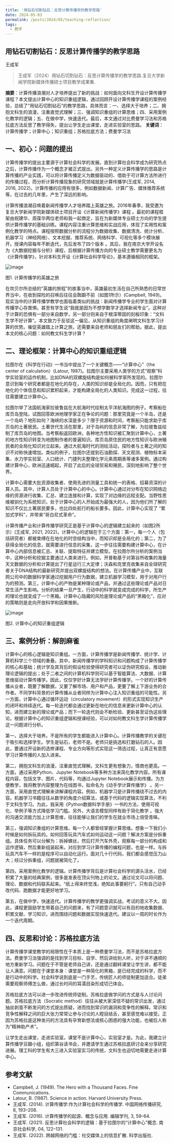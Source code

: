 ```yaml
---
title: '用钻石切割钻石：反思计算传播学的教学思路'
date: 2024-05-03
permalink: /posts/2024/05/teaching-reflection/
tags:
  - 教学
---
```




## 用钻石切割钻石：反思计算传播学的教学思路

王成军 

> 王成军（2024）用钻石切割钻石：反思计算传播学的教学思路.复旦大学新闻学院新媒体传播硕士项目教学成果集. 


**摘要**：计算传播浪潮对人才培养提出了新的挑战：如何面向文科生开设计算传播学课程？本文提出计算中心的知识重组逻辑，通过回顾开设计算传播学课程的案例经验，总结了“用钻石切割钻石”的教学思路，具体而言：一、选择大于培养；二、拥抱文科生的浪漫，注重直觉式理解；三、强调知识重组的计算思维；四、采用案例化教学的逻辑；五、在做中学，快速迭代。最后，本文通过对比费曼学习法和苏格拉底方法反思了教学得失，提出让学生走出课堂，走进实验室的思路。
**关键词**：计算传播学；计算中心；知识重组；苏格拉底方法；费曼学习法

## 一、初心：问题的提出
计算传播学的提出主要源于计算社会科学的发展。直到计算社会科学成为研究热点之后，计算传播作为一个概念才被正式提出。另外一种定义计算传播学的思路是计算传播的产业实践，可以将计算传播定义为数据驱动的、借助于可计算方法所进行的传播过程，而分析计算传播现象的研究领域就是计算传播学(王成军, 2014, 2016, 2022)。计算传播的应用有很多，例如数据新闻、计算广告、媒体推荐系统等，在过去的几年里，产生了深远的影响。

计算传播浪潮召唤着新闻传播学人才培养踏上英雄之旅。2016年春季，我受邀为复旦大学新闻学院新媒体硕士项目开设《计算新闻传播学》课程 。最初的课程框架由祝建华、周葆华两位老师和我一起商定，旨在为新媒体专业硕士方向的学生提供计算传播学的基础训练。课程内容注重计算思维和实战应用，体现了实用性和案例化教学的特点。课程按照数据分析的流程分为数据收集、数据清洗、统计分析、机器学习（神经网络）、文本挖掘、推荐系统、网络科学、可视化等多个模块展开。授课内容每年不断迭代，先后发布了四个版本 。其后，我在南京大学开设名为《大数据挖掘与分析》课程，后根据计算传播方向的专业硕士教学需要更名为《计算传播学》，针对本科生开设《计算社会科学导论》，基本遵循相同的框架。

![image](https://github.com/chengjun/zh/assets/543384/af80c9b1-4357-43c6-bd0d-33c26c4e9680)

图1. 计算传播学的英雄之旅

在坎贝尔所总结的“英雄的旅程”的故事当中，英雄最初生活在自己所熟悉的日常世界当中，在收到探险的召唤后往往会踟蹰不前（如图1所示）(Campbell, 1949)。现实当中的计算传播学教学也面临着类似的挑战：新闻传播学专业的学生面对计算传播学心存畏惧。甚至有学生说“我就是因为不想学数学才选择新闻专业”。这种对于计算的恐惧有一部分来自数学，另一部分则来自于根深蒂固的刻板印象：“文科生学不好计算”。本文致力于反驳这一偏见，从知识重组的角度阐明文科生学习计算的优势。催促英雄踏上计算之旅，还需要来自老师和朋友们的帮助。据此，提出本文的核心问题：如何教文科生学计算？

## 二、理论框架：计算中心的知识重组逻辑

拉图尔在《科学在行动》一书当中提出了一个关键概念——“计算中心”（the center of calculation）(Latour, 1987)。拉图尔主要采用人类学的方式“观察”科学实验室的运作机制，比如DNA的双螺旋结构是如何被科学家所发现的。拉图尔意识到每个研究者都是在地化的存在，人类的知识却是全局化的。因而，只有把在地化的个体信息和知识累积起来，才能构建全局化的人类知识。完成这一过程，往往需要建立计算中心。

拉图尔举了法国航海家拉彼鲁兹在大航海时代绘制太平洋航海图的例子。考察船在库页岛登陆，试图回答欧洲地理学家正在争论的问题：那里究竟是一个半岛，还是一个岛屿？地形如何？海峡的水深是多少？限于资源和时间，考察船只能求助于库页岛的土著居民。土著世代生活在那里，对于岛屿的信息非常了解，为拉彼鲁兹绘制了库页岛的地图。当考察船返回欧洲，各种地方性知识被汇聚到计算中心，土著的地方性知识转变为地图制作者的普遍知识。库页岛原住民的地方性知识与欧洲殖民者的全局化知识对立起来。通过大航海时代的测绘活动，探险者与土著之间的知识不对称快速增加。类似的例子，拉图尔还提到石油勘探、天文观测、植物标本采集、水力学实验室、人口统计、门捷列夫整理化学元素周期表等诸多案例。通过构建计算中心，欧洲迅速崛起，开启了此后的全球贸易和殖民，深刻地影响了整个世界。

计算中心需要大批资源收集者、使用先进的测量工具和统一的表格、招募资深的计算人员。其中，计算人员处于计算中心的中心。计算中心通过对分布在知识网络边缘的资源进行收集、汇总、建立连接和计算，实现了对边缘的远程支配。当野性思维被驯化为系统知识，处于计算中心的人开始成为最强大的人，因为他们所了解的知识不仅比土著居民要多，也比四处航行的船长要多。因此，计算中心实现了 “累加式学科”，并带来“哥白尼式革命”。

计算传播产业和计算传播学研究正是基于计算中心的逻辑建立起来的（如图2所示）(王成军, 2021, 2022)。计算中心的逻辑在于三个方面：第一，每一个人（包括研究者）都被束缚在在地化的时空结构当中，而知识却是全局化的；第二，为了获得全局化的信息，就需要进行信息的采集，这一步往往需要构建计算中心，在计算中心内部信息被汇总、关联、提取特征并建立模型。在拉图尔所分析的案例当中，这种分析和挖掘主要通过人类来进行。例如，开普勒基于对第谷所收集的海量天文数据的分析和计算提出了行星运行三大定律；沃森和克里克收集来自全球研究者关于DNA结构的最新研究并提出双螺旋结构的想法。在计算传播产业中，互联网公司中的数据科学家通过挖掘用户行为数据，建立机器学习模型，用于对用户行为的预测。第三，计算中心的产物是某种理论或产品，并通过这些理论或产品对日常生活产生影响。分析的结果一旦产生，行动中的科学就变成完成的科学，所生产的理论也就变成了一个黑箱。计算中心隐藏的风险是理论或产品的“黑箱化”，应对的策略则是走向开放科学和因果推断。

![image](https://github.com/chengjun/zh/assets/543384/8b479fb0-4676-4d80-8f9b-78cad7ac19db)

图2. 计算中心的知识重组逻辑

## 三、案例分析：解剖麻雀

计算中心的核心逻辑是知识重组。一方面，计算传播学是新闻传播学、统计学、计算机科学三个领域的重叠。其中，新闻传播学的学科知识和问题构成了计算传播学的核心和基础；统计学及其背后的假设检验使得研究者可以证伪研究假设，推动新理论逻辑的提出；处于二者之间的计算机科学则可以基于智能算法、大数据、计算思维驱动计算传播学。因此，仅仅学好计算无法学好计算传播学。一个好的计算传播从业者，既要了解数据，又要了解市场、用户和产品，更要了解上下游业务的合作者。不同学科背景的计算传播从业者同样为计算中心注入知识重组的可能性。另一方面，计算中心通过循环运动（circulatory movement）的形式实现知识生产的闭环和持续迭代。每一轮迭代都会通过更新在地化的信息来更新计算中心的认知，进而建立新的理论或产品；而下一轮迭代则会不断检验、更新甚至证伪这些理论。根据计算中心的知识重组逻辑和授课经验，可以对如何教文科生学计算传播学这一问题进行分析。

第一，选择大于培养。不是所有的学生都能进入计算中心。计算传播教学的关键在于吸引和选择学生。学生是钻石，老师不是。老师只是挑选和打磨钻石的人。因此，要通过开设新的选修课程、专业方向等形式实现这一筛选过程，让真正有意愿学习计算传播的人加入进来。

第二，拥抱文科生的浪漫，注重直觉式理解。文科生更有想象力，情商也更高。一方面，通过采用Python、Jupyter Notebook等多种方法来简化教学内容。所有课程内容，包括文字、图片、代码等，均通过Jupyter Notebook展示和传播。为方便教学，我将教学内容整理为在线图书，拟命名为《动手学计算传播学》 。另一方面，采用直觉式理解来讲解课程内容。例如，机器学习是计算传播绕不过去的内容。机器学习书籍往往从数学的角度介绍算法，或基于代码的逻辑实现算法，不利于文科生学习。为此，我采用《Python数据科学手册》一书的方法，使用可视化、举例子等方式降低学习门槛。另外，大语言模型同样有助于简化教学 。强大的沟通交流能力加上计算思维，往往能够让我们的学生在就业市场上倍受青睐。

第三，强调知识重组的计算思维。每一个人都曾经掌握计算思维。想象一下我们小时候是如何拆玩具的。如何回答玩具汽车式如何运动这一问题？解决方案是分拆重组。具体任务可以分解为：拆掉螺丝，然后打开汽车外壳，观察每一部分的构成和运作逻辑，然后重新组装起来。对应到学习计算传播的编程问题，也是一样。与拆玩具汽车不一样的是程序可以自动化运行。面对几十行代码，我们都会感觉压力山大；经过分拆重组，问题就被简化了。

第四，采用案例化教学的逻辑。计算传播学背后是计算社会科学的源头活水，已经积累了大量的经典案例，很多是发表在顶尖刊物上的论文。通过论文可以将问题、理论、数据和代码联系起来。“纸上得来终觉浅，绝知此事要躬行”。只有自己动手改代码、跑数据才能更好地学习。

第五，在做中学，快速迭代。计算传播学的教学更强调实战，考试的意义不大。因此，课程更鼓励学生带着自己的问题来，有了问题意识就可以有目的地收集数据、积累文献、学习知识，进而围绕问题和数据实现快速迭代。建议以一周的时长作为一个迭代周期。

## 四、反思和讨论：苏格拉底方法

计算传播学课堂教学的局限性在于本质上是一种费曼学习法，而不是苏格拉底方法。费曼学习法强调的是找到学习目标、自学、然后讲给别人听，对于讲不通顺的地方重新学习。问题在于不管是老师自己讲，还是通过翻转课堂让学生讲，都不能让人满意。问题在于课堂本身：课堂是一种简化的黑箱，是已经完成的科学，而不是行动中的科学。社会科学说到底是一门手艺，传统匠人的师徒制更加适合。徒弟需要观察师傅怎么做，通过长时间的耳濡目染形成切己体会。

苏格拉底方法可以进一步改进传统师徒制。苏格拉底做学问的方式是与人讨论问题。苏格拉底方法（Socratic method）往往从被大家深信不疑的常识出发，通过抽丝剥茧不断发问的方式提出质疑，进而找到常识的漏洞和竞争性的解释。常识和竞争性解释之间的巨大张力常常让参与讨论的人瞠目结舌，甚至感觉难以接受。正因为苏格拉底这种发问的方法具有孕育新想法或核心困惑的强大功能，也被后人称为“精神助产术”。 

让学生走出课堂，走进实验室。课堂不是计算中心，实验室才是。为此，我建立计算传播学豆瓣小组，组织第谷读书会，并邀请学生通过苏格拉底研讨会来分享研究进展。理工科的学生有大三进入实验室实习的传统，文科生也迫切地需要走进计算中心。

## 参考文献
- Campbell, J. (1949). The Hero with a Thousand Faces. Fine Communications.
- Latour, B. (1987). Science in action. Harvard University Press.
- 王成军. (2014). 计算传播学:作为计算社会科学的传播学. 中国网络传播研究, 8, 193–208.
- 王成军. (2016). 计算传播学的起源、概念与应用. 编辑学刊, 3, 59–64.
- 王成军. (2021). 反思计算社会科学的逻辑：基于拉图尔的“计算中心”概念. 南京社会科学, 04, 122–131.
- 王成军. (2022). 跨越网络的门槛：社交媒体上的信息扩散. 科学出版社.



